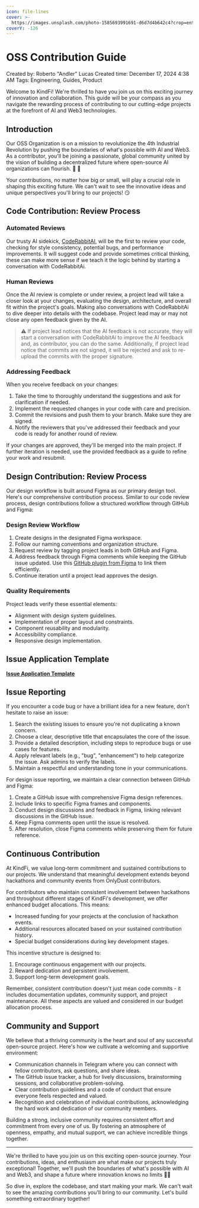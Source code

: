 ```yaml
---
icon: file-lines
cover: >-
  https://images.unsplash.com/photo-1585693991691-d6d7d4b642c4?crop=entropy&cs=srgb&fm=jpg&ixid=M3wxOTcwMjR8MHwxfHNlYXJjaHw4fHxkb2N1bWVudCUyMGd1aWRlfGVufDB8fHx8MTczNjg0MjMzOXww&ixlib=rb-4.0.3&q=85
coverY: -126
---
```


# OSS Contribution Guide

Created by: Roberto "Andler" Lucas Created time: December 17, 2024 4:38 AM Tags: Engineering, Guides, Product

Welcome to KindFi! We're thrilled to have you join us on this exciting journey of innovation and collaboration. This guide will be your compass as you navigate the rewarding process of contributing to our cutting-edge projects at the forefront of AI and Web3 technologies.

## Introduction

Our OSS Organization is on a mission to revolutionize the 4th Industrial Revolution by pushing the boundaries of what's possible with AI and Web3. As a contributor, you'll be joining a passionate, global community united by the vision of building a decentralized future where open-source AI organizations can flourish. 🚀 🎉

Your contributions, no matter how big or small, will play a crucial role in shaping this exciting future. We can't wait to see the innovative ideas and unique perspectives you'll bring to our projects! 😏

## Code Contribution: Review Process

### Automated Reviews

Our trusty AI sidekick, [CodeRabbitAI](https://www.coderabbit.ai/), will be the first to review your code, checking for style consistency, potential bugs, and performance improvements. It will suggest code and provide sometimes critical thinking, these can make more sense if we teach it the logic behind by starting a conversation with CodeRabbitAi.

### Human Reviews

Once the AI review is complete or under review, a project lead will take a closer look at your changes, evaluating the design, architecture, and overall fit within the project's goals. Making also conversations with CodeRabbitAi to dive deeper into details with the codebase. Project lead may or may not close any open feedback given by the AI.

> ⚠️ If project lead notices that the AI feedback is not accurate, they will start a conversation with CodeRabbitAi to improve the AI feedback and, as contributor, you can do the same. Additionally, if project lead notice that commits are not signed, it will be rejected and ask to re-upload the commits with the proper signature.

### Addressing Feedback

When you receive feedback on your changes:

1. Take the time to thoroughly understand the suggestions and ask for clarification if needed.
2. Implement the requested changes in your code with care and precision.
3. Commit the revisions and push them to your branch. Make sure they are signed.
4. Notify the reviewers that you've addressed their feedback and your code is ready for another round of review.

If your changes are approved, they'll be merged into the main project. If further iteration is needed, use the provided feedback as a guide to refine your work and resubmit.

## Design Contribution: Review Process

Our design workflow is built around Figma as our primary design tool. Here's our comprehensive contribution process. Similar to our code review process, design contributions follow a structured workflow through GitHub and Figma:

### Design Review Workflow

1. Create designs in the designated Figma workspace.
2. Follow our naming conventions and organization structure.
3. Request review by tagging project leads in both GitHub and Figma.
4. Address feedback through Figma comments while keeping the GitHub issue updated. Use this [GitHub plugin from Figma](https://www.figma.com/community/plugin/1220512233196109878/github) to link them efficiently.
5. Continue iteration until a project lead approves the design.

### Quality Requirements

Project leads verify these essential elements:

- Alignment with design system guidelines.
- Implementation of proper layout and constraints.
- Component reusability and modularity.
- Accessibility compliance.
- Responsive design implementation.

## Issue Application Template

[**Issue Application Template**](https://github.com/kindfi-org/kindfi/blob/main/docs/OSS%20Contribution%20Guide%2015f8754a4a4b80709015ed37649d6058/Issue%20Application%20Template%201758754a4a4b80b18556d7d2ba79dbc0.md)

## Issue Reporting

If you encounter a code bug or have a brilliant idea for a new feature, don't hesitate to raise an issue:

1. Search the existing issues to ensure you're not duplicating a known concern.
2. Choose a clear, descriptive title that encapsulates the core of the issue.
3. Provide a detailed description, including steps to reproduce bugs or use cases for features.
4. Apply relevant labels (e.g., "bug", "enhancement") to help categorize the issue. Ask admins to verify the labels.
5. Maintain a respectful and understanding tone in your communications.

For design issue reporting, we maintain a clear connection between GitHub and Figma:

1. Create a GitHub issue with comprehensive Figma design references.
2. Include links to specific Figma frames and components.
3. Conduct design discussions and feedback in Figma, linking relevant discussions in the GitHub issue.
4. Keep Figma comments open until the issue is resolved.
5. After resolution, close Figma comments while preserving them for future reference.

## Continuous Contribution

At KindFi, we value long-term commitment and sustained contributions to our projects. We understand that meaningful development extends beyond hackathons and community events from OnlyDust contributors.

For contributors who maintain consistent involvement between hackathons and throughout different stages of KindFi's development, we offer enhanced budget allocations. This means:

- Increased funding for your projects at the conclusion of hackathon events.
- Additional resources allocated based on your sustained contribution history.
- Special budget considerations during key development stages.

This incentive structure is designed to:

1. Encourage continuous engagement with our projects.
2. Reward dedication and persistent involvement.
3. Support long-term development goals.

Remember, consistent contribution doesn't just mean code commits - it includes documentation updates, community support, and project maintenance. All these aspects are valued and considered in our budget allocation process.

## Community and Support

We believe that a thriving community is the heart and soul of any successful open-source project. Here's how we cultivate a welcoming and supportive environment:

- Communication channels in Telegram where you can connect with fellow contributors, ask questions, and share ideas.
- The GitHub issue tracker, a hub for lively discussions, brainstorming sessions, and collaborative problem-solving.
- Clear contribution guidelines and a code of conduct that ensure everyone feels respected and valued.
- Recognition and celebration of individual contributions, acknowledging the hard work and dedication of our community members.

Building a strong, inclusive community requires consistent effort and commitment from every one of us. By fostering an atmosphere of openness, empathy, and mutual support, we can achieve incredible things together.

---

We're thrilled to have you join us on this exciting open-source journey. Your contributions, ideas, and enthusiasm are what make our projects truly exceptional! Together, we'll push the boundaries of what's possible with AI and Web3, and shape a future where innovation knows no limits 💪🏼

So dive in, explore the codebase, and start making your mark. We can't wait to see the amazing contributions you'll bring to our community. Let's build something extraordinary together!
